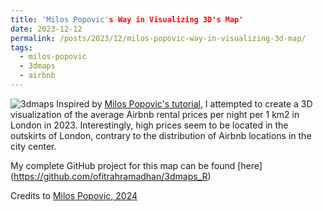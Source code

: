 ```yaml
---
title: 'Milos Popovic's Way in Visualizing 3D's Map'
date: 2023-12-12
permalink: /posts/2023/12/milos-popovic-way-in-visualizing-3d-map/
tags:
  - milos-popovic
  - 3dmaps
  - airbnb
---
```


![3dmaps](https://www.dropbox.com/scl/fi/l86fk9rqk33xue4iagdo3/3dmaps.jpg?rlkey=tdped7tyybs3aaxeor6hd8ytt&raw=1)
Inspired by [Milos Popovic's tutorial](https://milospopovic.net/3d-maps-with-r), I attempted to create a 3D visualization of the average Airbnb rental prices per night per 1 km2 in London in 2023. Interestingly, high prices seem to be located in the outskirts of London, contrary to the distribution of Airbnb locations in the city center.

My complete GitHub project for this map can be found [here] (https://github.com/ofitrahramadhan/3dmaps_R)

Credits to [Milos Popovic, 2024](https://milospopovic.net)
